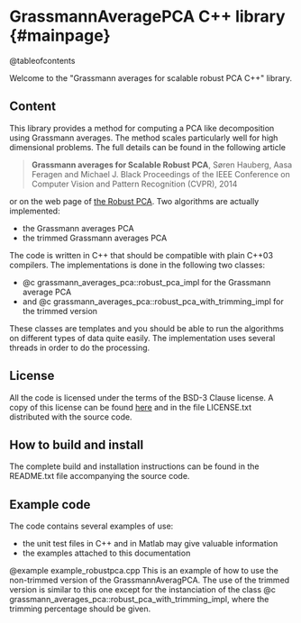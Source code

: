 GrassmannAveragePCA C++ library                         {#mainpage}
============

@tableofcontents


Welcome to the "Grassmann averages for scalable robust PCA C++" library.

Content
-------
This library provides a method for computing a PCA like decomposition using Grassmann averages. The method scales particularly well
for high dimensional problems. The full details can be found in the following article 

> **Grassmann averages for Scalable Robust PCA**, Søren Hauberg, Aasa Feragen and Michael J. Black
> Proceedings of the IEEE Conference on Computer Vision and Pattern Recognition (CVPR), 2014

or on the web page of [the Robust PCA](http://ps.is.tuebingen.mpg.de/project/Robust_PCA). Two algorithms are actually implemented:
- the Grassmann averages PCA
- the trimmed Grassmann averages PCA

The code is written in C++ that should be compatible with plain C++03 compilers. The implementations is done in the following two classes:
- @c grassmann_averages_pca::robust_pca_impl for the Grassmann average PCA
- and @c grassmann_averages_pca::robust_pca_with_trimming_impl for the trimmed version

These classes are templates and you should be able to run the algorithms on different types of data quite easily. 
The implementation uses several threads in order to do the processing. 

License
-------
All the code is licensed under the terms of the BSD-3 Clause license. 
A copy of this license can be found [here](http://opensource.org/licenses/BSD-3-Clause) and in the file LICENSE.txt 
distributed with the source code.


How to build and install
--------------
The complete build and installation instructions can be found in the README.txt file accompanying the source code.


Example code
---------------
The code contains several examples of use:
- the unit test files in C++ and in Matlab may give valuable information
- the examples attached to this documentation


@example example_robustpca.cpp
This is an example of how to use the non-trimmed version of the GrassmannAveragPCA. The use of the trimmed version is 
similar to this one except for the instanciation of the class @c grassmann_averages_pca::robust_pca_with_trimming_impl, where the 
trimming percentage should be given.